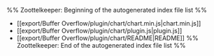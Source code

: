 %% Zoottelkeeper: Beginning of the autogenerated index file list  %%
-  [[export/Buffer Overflow/plugin/chart/chart.min.js|chart.min.js]]
-  [[export/Buffer Overflow/plugin/chart/plugin.js|plugin.js]]
-  [[export/Buffer Overflow/plugin/chart/README|README]]
%% Zoottelkeeper: End of the autogenerated index file list  %%
